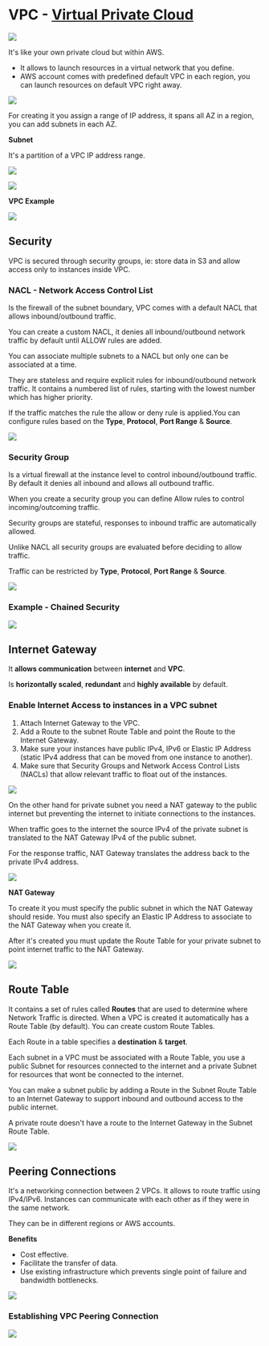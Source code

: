 # VPC - [Virtual Private Cloud](https://docs.aws.amazon.com/vpc/latest/userguide/what-is-amazon-vpc.html)

![](./assets/VPC-diagram.png)

It's like your own private cloud but within AWS.

- It allows to launch resources in a virtual network that you define.
- AWS account comes with predefined default VPC in each region, you can launch resources on default VPC right away. 

![](./assets/2022-12-01-10-17-36.png)

For creating it you assign a range of IP address, it spans all AZ in a region, you can add subnets in each AZ.

**Subnet**

It's a partition of a VPC IP address range.

![](./assets/2022-12-01-10-30-57.png)

![](./assets/2022-12-01-10-49-11.png)

**VPC Example**

![](./assets/2022-12-01-10-57-32.png)

## Security

VPC is secured through security groups, ie: store data in S3 and allow access only to instances inside VPC.

### NACL - Network Access Control List

Is the firewall of the subnet boundary, VPC comes with a default NACL that allows inbound/outbound traffic.

You can create a custom NACL, it denies all inbound/outbound network traffic by default until ALLOW rules are added. 

You can associate multiple subnets to a NACL but only one can be associated at a time.

They are stateless and require explicit rules for inbound/outbound network traffic. It contains a numbered list of rules, starting with the lowest number which has higher priority. 

If the traffic matches the rule the allow or deny rule is applied.You can configure rules based on the **Type**, **Protocol**, **Port Range** & **Source**.

![](./assets/2022-12-02-17-23-27.png)

### Security Group

Is a virtual firewall at the instance level to control inbound/outbound traffic. By default it denies all inbound and allows all outbound traffic.

When you create a security group you can define Allow rules to control incoming/outcoming traffic.

Security groups are stateful, responses to inbound traffic are automatically allowed. 

Unlike NACL all security groups are evaluated before deciding to allow traffic.

Traffic can be restricted by **Type**, **Protocol**, **Port Range** & **Source**.

![](./assets/2022-12-02-17-23-47.png)

### Example - Chained Security

![](./assets/2022-12-02-17-27-09.png)

## Internet Gateway

It **allows communication** between **internet** and **VPC**.

Is **horizontally scaled**, **redundant** and **highly available** by default.

### Enable Internet Access to instances in a VPC subnet

1. Attach Internet Gateway to the VPC.
2. Add a Route to the subnet Route Table and point the Route to the Internet Gateway.
3. Make sure your instances have public IPv4, IPv6 or Elastic IP Address (static IPv4 address that can be moved from one instance to another).
4. Make sure that Security Groups and Network Access Control Lists (NACLs) that allow relevant traffic to float out of the instances.

![](./assets/2022-12-01-11-23-30.png)

On the other hand for private subnet you need a NAT gateway to the public internet but preventing the internet to initiate connections to the instances.

When traffic goes to the internet the source IPv4 of the private subnet is translated to the NAT Gateway IPv4 of the public subnet. 

For the response traffic, NAT Gateway translates the address back to the private IPv4 address.

![](./assets/2022-12-01-11-36-21.png)

**NAT Gateway**

To create it you must specify the public subnet in which the NAT Gateway should reside. You must also specify an Elastic IP Address to associate to the NAT Gateway when you create it.

After it's created you must update the Route Table for your private subnet to point internet traffic to the NAT Gateway.

![](./assets/2022-12-01-11-40-08.png)

## Route Table

It contains a set of rules called **Routes** that are used to determine where Network Traffic is directed.
When a VPC is created it automatically has a Route Table (by default). You can create custom Route Tables.

Each Route in a table specifies a **destination** & **target**.

Each subnet in a VPC must be associated with a Route Table, you use a public Subnet for resources connected to the internet and a private Subnet for resources that wont be connected to the internet.

You can make a subnet public by adding a Route in the Subnet Route Table to an Internet Gateway to support inbound and outbound access to the public internet.

A private route doesn't have a route to the Internet Gateway in the Subnet Route Table.

![](./assets/2022-12-02-13-42-45.png)

## Peering Connections

It's a networking connection between 2 VPCs. It allows to route traffic using IPv4/IPv6. Instances can communicate with each other as if they were in the same network.

They can be in different regions or AWS accounts.

**Benefits**

- Cost effective.
- Facilitate the transfer of data.
- Use existing infrastructure which prevents single point of failure and bandwidth bottlenecks.

![](./assets/2022-12-02-11-16-00.png)

### Establishing VPC Peering Connection

![](./assets/2022-12-02-11-39-08.png)

